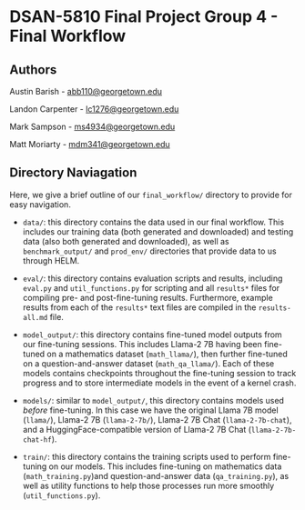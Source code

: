 # DSAN-5810 Final Project Group 4 - Final Workflow

## Authors

Austin Barish - abb110@georgetown.edu

Landon Carpenter - lc1276@georgetown.edu

Mark Sampson - ms4934@georgetown.edu

Matt Moriarty - mdm341@georgetown.edu

## Directory Naviagation

Here, we give a brief outline of our `final_workflow/` directory to provide for easy navigation.

* `data/`: this directory contains the data used in our final workflow. This includes our training data (both generated and downloaded) and testing data (also both generated and downloaded), as well as `benchmark_output/` and `prod_env/` directories that provide data to us through HELM.

* `eval/`: this directory contains evaluation scripts and results, including `eval.py` and `util_functions.py` for scripting and all `results*` files for compiling pre- and post-fine-tuning results. Furthermore, example results from each of the `results*` text files are compiled in the `results-all.md` file.

* `model_output/`: this directory contains fine-tuned model outputs from our fine-tuning sessions. This includes Llama-2 7B having been fine-tuned on a mathematics dataset (`math_llama/`), then further fine-tuned on a question-and-answer dataset (`math_qa_llama/`). Each of these models contains checkpoints throughout the fine-tuning session to track progress and to store intermediate models in the event of a kernel crash.

* `models/`: similar to `model_output/`, this directory contains models used _before_ fine-tuning. In this case we have the original Llama 7B model (`llama/`), Llama-2 7B (`llama-2-7b/`), Llama-2 7B Chat (`llama-2-7b-chat`), and a HuggingFace-compatible version of Llama-2 7B Chat (`llama-2-7b-chat-hf`).

* `train/`: this directory contains the training scripts used to perform fine-tuning on our models. This includes fine-tuning on mathematics data (`math_training.py`)and question-and-answer data (`qa_training.py`), as well as utility functions to help those processes run more smoothly (`util_functions.py`).